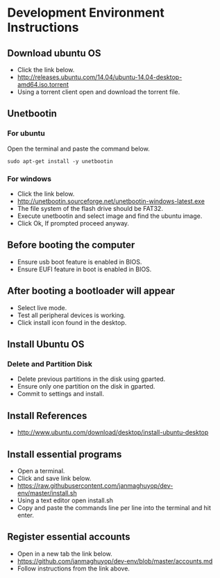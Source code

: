 # Development Environment Instructions



## Download ubuntu OS
- Click the link below.
- http://releases.ubuntu.com/14.04/ubuntu-14.04-desktop-amd64.iso.torrent
- Using a torrent client open and download the torrent file.



## Unetbootin
### For ubuntu

Open the terminal and paste the command below.

```
sudo apt-get install -y unetbootin
```

### For windows
- Click the link below.
- http://unetbootin.sourceforge.net/unetbootin-windows-latest.exe
- The file system of the flash drive should be FAT32.
- Execute unetbootin and select image and find the ubuntu image.
- Click Ok, If prompted proceed anyway.



## Before booting the computer
- Ensure usb boot feature is enabled in BIOS.
- Ensure EUFI feature in boot is enabled in BIOS.



## After booting a bootloader will appear
- Select live mode.
- Test all peripheral devices is working.
- Click install icon found in the desktop.



## Install Ubuntu OS
### Delete and Partition Disk
- Delete previous partitions in the disk using gparted.
- Ensure only one partition on the disk in gparted.
- Commit to settings and install.


## Install References
- http://www.ubuntu.com/download/desktop/install-ubuntu-desktop



## Install essential programs
- Open a terminal.
- Click and save link below.
- https://raw.githubusercontent.com/janmaghuyop/dev-env/master/install.sh
- Using a text editor open install.sh
- Copy and paste the commands line per line into the terminal and hit enter.



## Register essential accounts
- Open in a new tab the link below.
- https://github.com/janmaghuyop/dev-env/blob/master/accounts.md
- Follow instructions from the link above.
